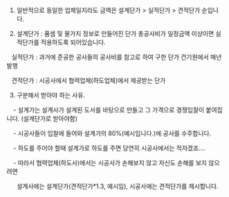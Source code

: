 1. 일반적으로 동일한 업체일지라도 금액은 설계단가 > 실적단가 > 견적단가 순입니다.

  

2. 설계단가 : 품셈 및 물가지 정보로 만들어진 단가
					총공사비가 일정금액 이상이면 실적단가를 적용하도록 되어있습니다.

   실적단가 : 과거에 준공한 공사들의 공사비를 참고로 하여 구한 단가
					건기원에서 매년 발행

   견적단가 : 시공사에서 협력업체(하도업체)에서 제공받는 단가

  

3. 구분해서 받아야 하는 사유.

    - 설계가는 설계사가 설계된 도서를 바탕으로 만들고 그 가격으로 경쟁입찰이 붙여집니다. (설계단가로 받아야함)

    - 시공사들이 입찰에 들어와 설계가의 80%(예시입니다.)에 공사를 수주합니다.

    - 하도를 주어야 할때 설계가로 하도를 주면 당연히 시공사에서는 적자겠죠....

    - 따라서 협력업체(하도사)에서는 시공사가 손해보지 않고 자신도 손해를 보지 않으려면

      설계사에는 설계단가(견적단가*1.3, 예시임), 시공사에는 견적단가를 제시합니다.